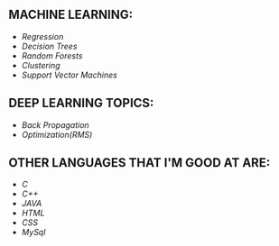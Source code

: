 ## MACHINE LEARNING:
* *Regression*
* *Decision Trees*
* *Random Forests*
* *Clustering*
* *Support Vector Machines*

## DEEP LEARNING TOPICS:
* *Back Propagation*
* *Optimization(RMS)*

## OTHER LANGUAGES THAT I'M GOOD AT ARE:
* *C*
* *C++*
* *JAVA*
* *HTML*
* *CSS*
* *MySql*
